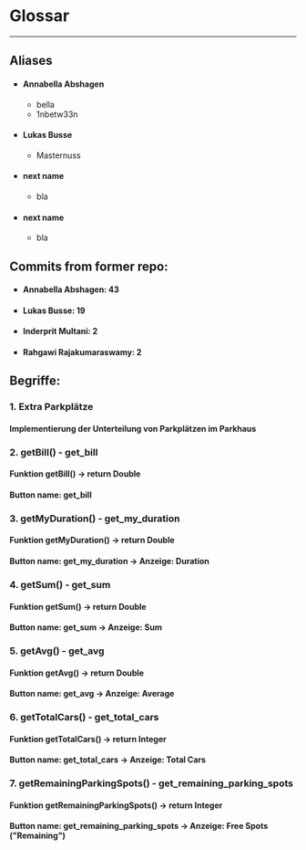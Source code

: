 # Glossar
---------------------
<!DOCTYPE html>
<html>
   <head>
       <h2>Aliases</h2>
   </head>
    <body>
        <ul style="list-style-type: square;">
            <li><h4>Annabella Abshagen</h4>
                <ul>
                    <li>bella</li>
                    <li>1nbetw33n</li>
                </ul>
            </li>
            <li><h4>Lukas Busse</h4>
                <ul>
                    <li>Masternuss</li>
                </ul>
            </li>
            <li><h4>next name</h4>
                <ul>
                    <li>bla</li>
                </ul>
            </li>
            <li><h4>next name</h4>
                <ul>
                    <li>bla</li>
                </ul>
            </li>
        </ul>
    </body>
    <head>
        <h2>Commits from former repo:</h2>
    </head>
    <body>
         <ul style="list-style-type: square;">
             <li><h4>Annabella Abshagen:         43</h4></li>
             <li><h4>Lukas Busse:                19</h4></li>
             <li><h4>Inderprit Multani:          2</h4></li>
             <li><h4>Rahgawi Rajakumaraswamy:    2</h4></li>
        </ul>
    </body>
           
</html>




## Begriffe:

### 1. Extra Parkplätze
#### Implementierung der Unterteilung von Parkplätzen im Parkhaus

### 2. getBill() - get_bill
#### Funktion getBill() -> return Double
#### Button name: get_bill

### 3. getMyDuration() - get_my_duration
#### Funktion getMyDuration() -> return Double
#### Button name: get_my_duration -> Anzeige: Duration

### 4. getSum() - get_sum
#### Funktion getSum() -> return Double
#### Button name: get_sum -> Anzeige: Sum

### 5. getAvg() - get_avg
#### Funktion getAvg() -> return Double
#### Button name: get_avg -> Anzeige: Average

### 6. getTotalCars() - get_total_cars
#### Funktion getTotalCars() -> return Integer
#### Button name: get_total_cars -> Anzeige: Total Cars

### 7. getRemainingParkingSpots() - get_remaining_parking_spots
#### Funktion getRemainingParkingSpots() -> return Integer
#### Button name: get_remaining_parking_spots -> Anzeige: Free Spots ("Remaining")
